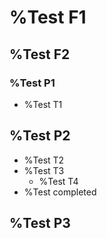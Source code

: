 # %Test F1

## %Test F2

### %Test P1

- %Test T1

## %Test P2

- %Test T2
- %Test T3
  - %Test T4
- %Test completed

## %Test P3

